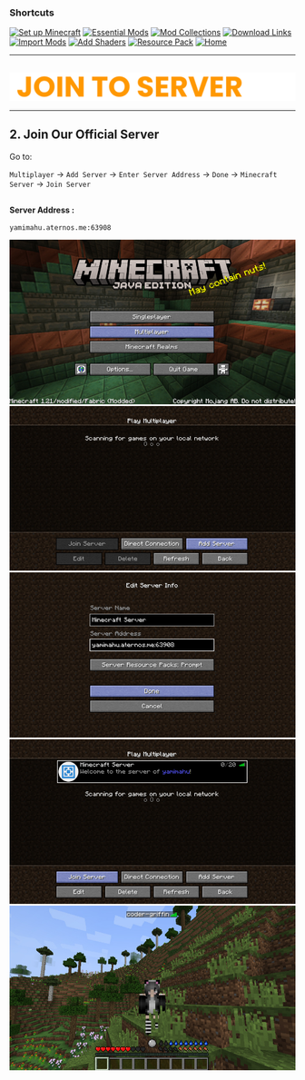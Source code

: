 ### Shortcuts

[![Set up Minecraft](https://img.shields.io/badge/Set%20up%20Minecraft-orange?style=for-the-badge&logoColor=gray)](install-minecraft.md)
[![Essential Mods](https://img.shields.io/badge/Essential%20Mods-orange?style=for-the-badge&logoColor=gray)](https://drive.google.com/drive/u/0/folders/1expguYgTjUxkGpnMVZYCzMNWrF-VKAHP)
[![Mod Collections](https://img.shields.io/badge/Mod%20Collections-orange?style=for-the-badge&logoColor=gray)](https://drive.google.com/drive/u/0/folders/1zVUG5khpVl5C_pMYmL3IO9xMy03WYyUB)
[![Download Links](https://img.shields.io/badge/Download%20Links-orange?style=for-the-badge&logoColor=gray)](https://drive.google.com/drive/u/0/folders/12r5TuwIdvtbbt_RJacWdFZ7pzLhuUHIU)
[![Import Mods](https://img.shields.io/badge/Import%20Mods-orange?style=for-the-badge&logoColor=gray)](import-mods.md)
[![Add Shaders](https://img.shields.io/badge/Add%20Shaders-orange?style=for-the-badge&logoColor=gray)](use-shaders.md)
[![Resource Pack](https://img.shields.io/badge/Resource%20Packs-orange?style=for-the-badge&logoColor=gray)](resourcepack.md)
[![Home](https://img.shields.io/badge/Home-orange?style=for-the-badge&logoColor=gray)](../../README.md)

---

##

<div align="center"> <img src="../../assets/texts/join to server.png"> </div>

---

## 2. Join Our Official Server

Go to:

`Multiplayer` -> `Add Server` -> `Enter Server Address` -> `Done` -> `Minecraft Server` -> `Join Server`
##
**Server Address :**

```
yamimahu.aternos.me:63908
```

<div align="center"> <img src="../../assets/images/join-server/Screenshot (656).jpg"> </div>
<div align="center"> <img src="../../assets/images/join-server/Screenshot (657).jpg"> </div>
<div align="center"> <img src="../../assets/images/join-server/Screenshot (658).jpg"> </div>
<div align="center"> <img src="../../assets/images/join-server/Screenshot (660).jpg"> </div>
<div align="center"> <img src="../../assets/images/join-server/Screenshot (661).jpg"> </div>

##

